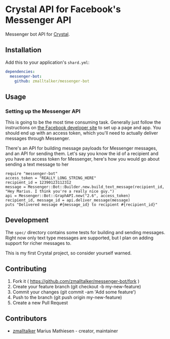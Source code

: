 # Crystal API for Facebook's Messenger API

Messenger bot API for [Crystal](http://crystal-lang.org/).

## Installation


Add this to your application's `shard.yml`:

```yaml
dependencies:
  messenger-bot:
    github: zmalltalker/messenger-bot
```


## Usage

### Setting up the Messenger API

This is going to be the most time consuming task. Generally just
follow the instructions on
[the Facebook developer site](https://developers.facebook.com/docs/messenger-platform/quickstart)
to set up a page and app. You should end up with an access token,
which you'll need to actually deliver messages through Messenger.

There's an API for building message payloads for Messenger messages, and an API for sending them.
Let's say you know the id of a recipient and you have an access token
for Messenger, here's how you would go about sending a text message to
her

```crystal
require "messenger-bot"
access_token = "REALLY_LONG_STRING_HERE"
recipient_id = 12390123112312
message = Messenger::Bot::Builder.new.build_text_message(recipient_id, "Hey Marius. I think you're a really nice guy.")
api = Messenger::Bot::GraphAPI.new("2.6", access_token)
recipient_id, message_id = api.deliver_message(message)
puts "Delivered message #{message_id} to recipient #{recipient_id}"

```

## Development

The `spec/` directory contains some tests for building and sending
messages. Right now only text type messages are supported, but I plan
on adding support for richer messages to.

This is my first Crystal project, so consider yourself warned.

## Contributing

1. Fork it ( https://github.com/zmalltalker/messenger-bot/fork )
2. Create your feature branch (git checkout -b my-new-feature)
3. Commit your changes (git commit -am 'Add some feature')
4. Push to the branch (git push origin my-new-feature)
5. Create a new Pull Request

## Contributors

- [zmalltalker](https://github.com/zmalltalker) Marius Mathiesen - creator, maintainer
